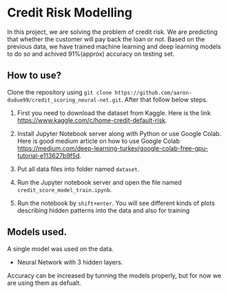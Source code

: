 # Credit Risk Modelling 

In this project, we are solving the problem of credit risk. We are predicting that whether the customer will pay back the loan or not. Based on the previous data, we have trained machine learning and deep learning models to do so and achived 91%(approx) accuracy on testing set. 

## How to use?

Clone the repository using `git clone https://github.com/aaron-dudue99/credit_scoring_neural-net.git`. After that follow below steps. 


1. First you need to download the dataset from Kaggle. Here is the link https://www.kaggle.com/c/home-credit-default-risk.

2. Install Jupyter Notebook server along with Python or use Google Colab. Here is good medium article on how to use Google Colab https://medium.com/deep-learning-turkey/google-colab-free-gpu-tutorial-e113627b9f5d. 

3. Put all data files into folder named `dataset`. 

4. Run the Jupyter notebook server and open the file named `credit_score_model_train.ipynb`. 

5. Run the notebook by `shift+enter`. You will see different kinds of plots describing hidden patterns into the data and also for training



## Models used. 
A single model was used on the data. 
  * Neural Network with 3 hidden layers. 

Accuracy can be increased by tunning the models properly, but for now we are using them as defualt. 
